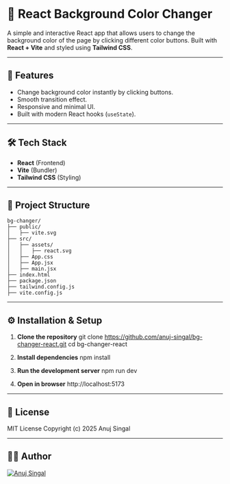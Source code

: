 # 🎨 React Background Color Changer

A simple and interactive React app that allows users to change the background color of the page by clicking different color buttons. Built with **React + Vite** and styled using **Tailwind CSS**.

---

## 🚀 Features
- Change background color instantly by clicking buttons.
- Smooth transition effect.
- Responsive and minimal UI.
- Built with modern React hooks (`useState`).

---

## 🛠️ Tech Stack
- **React** (Frontend)
- **Vite** (Bundler)
- **Tailwind CSS** (Styling)

---

## 📂 Project Structure
```plaintext
bg-changer/
├── public/
│   ├── vite.svg
├── src/
│   ├── assets/
│   │   ├── react.svg
│   ├── App.css
│   ├── App.jsx
│   ├── main.jsx
├── index.html
├── package.json
├── tailwind.config.js
├── vite.config.js

```
---

## ⚙️ Installation & Setup
1. **Clone the repository**
   git clone https://github.com/anuj-singal/bg-changer-react.git
   cd bg-changer-react

2. **Install dependencies**
   npm install

3. **Run the development server**
   npm run dev

4. **Open in browser**
   http://localhost:5173

---

## 📜 License

MIT License
Copyright (c) 2025 Anuj Singal

---

## 👨‍💻 Author

[![Anuj Singal](https://img.shields.io/badge/Anuj%20Singal-000000?style=for-the-badge&logo=github&logoColor=white)](https://github.com/anuj-singal)
